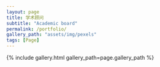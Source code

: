 ```yaml
---
layout: page
title: 学术顾问
subtitle: "Academic board"
permalink: /portfolio/
gallery_path: "assets/img/pexels"
tags: [Page]
---
```



{% include gallery.html gallery_path=page.gallery_path %}
